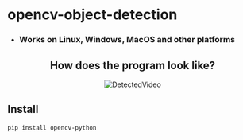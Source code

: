# opencv-object-detection
* ### Works on Linux, Windows, MacOS and other platforms


<div align="center">
<h2>How does the program look like?</h2>
<img src="https://github.com/elyor04/opencv-object-detection/blob/main/data/detected-video.gif" alt="DetectedVideo" border="0"><br>
</div>


## Install
```
pip install opencv-python
```
